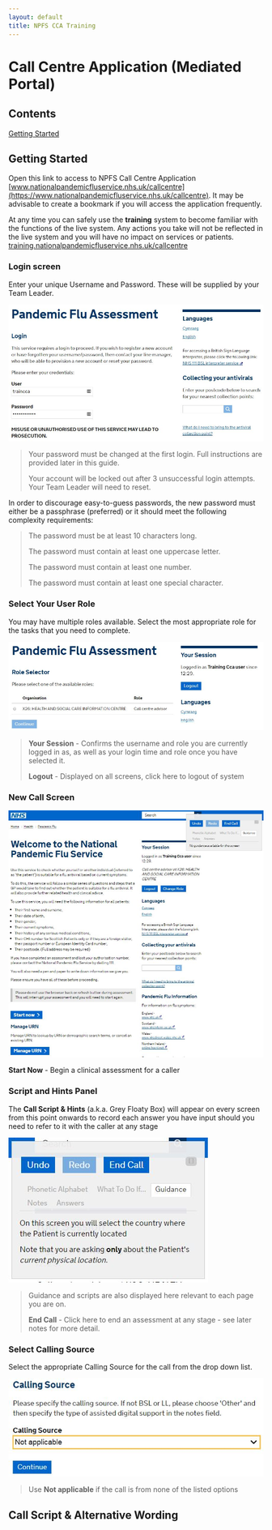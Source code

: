 ```yaml
---
layout: default
title: NPFS CCA Training
---
```

# Call Centre Application (Mediated Portal)

## Contents

[Getting Started](#getting-started)


## Getting Started

Open this link to access to NPFS Call Centre Application [www.nationalpandemicfluservice.nhs.uk/callcentre](https://www.nationalpandemicfluservice.nhs.uk/callcentre).  It may be advisable to create a bookmark if you will access the application frequently.

At any time you can safely use the **training** system to become familiar with the functions of the live system.  Any actions you take will not be reflected in the live system and you will have no impact on services or patients. [training.nationalpandemicfluservice.nhs.uk/callcentre](https://training.nationalpandemicfluservice.nhs.uk/callcentre)


### Login screen

Enter your unique Username and Password.  These will be supplied by your Team Leader.

![alt text][login-screen]

> Your password must be changed at the first login.  Full instructions are provided later in this guide.
>
> Your account will be locked out after 3 unsuccessful login attempts.  Your Team Leader will need to reset.


In order to discourage easy-to-guess passwords, the new password must either be a passphrase (preferred) or it should meet the following complexity requirements:

> The password must be at least 10 characters long.
>
> The password must contain at least one uppercase letter.
>
> The password must contain at least one number.
>
> The password must contain at least one special character.


### Select Your User Role

You may have multiple roles available.  Select the most appropriate role for the tasks that you need to complete.

![alt text][role-screen]

> **Your Session** -  Confirms the username and role you are currently logged in as, as well as your login time and role once you have selected it.
>
> **Logout** - Displayed on all screens, click here to logout of system



### New Call Screen

![alt text][new-call-screen]

**Start Now** - Begin a clinical assessment for a caller


### Script and Hints Panel

The **Call Script & Hints** (a.k.a. Grey Floaty Box) will appear on every screen from this point onwards to record each answer you have input should you need to refer to it with the caller at any stage

![CCA Call Hints Opening][cca-call-hints-opening]

> Guidance and scripts are also displayed here relevant to each page you are on.
>
> **End Call** - Click here to end an assessment at any stage - see later notes for more detail.


### Select Calling Source

Select the appropriate Calling Source for the call from the drop down list.

![CCA Select Calling Source][cca-select-calling-source]

> Use **Not applicable** if the call is from none of the listed options









## Call Script & Alternative Wording




[login-screen]: images/login-screen.jpg "Logo Title Text 2"
[role-screen]: images/role-screen.jpg "Logo Title Text 2"
[new-call-screen]: images/new-call-screen.jpg "Logo Title Text 2"
[cca-call-hints-opening]: images/cca-call-hints-opening.jpg "CCA Call Hints Opening"
[cca-select-calling-source]: images/cca-select-calling-source.jpg "CCA Select Calling Source"

